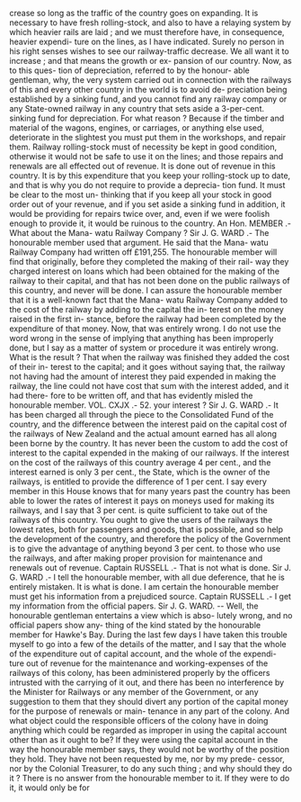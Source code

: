 crease so long as the traffic of the country goes on expanding. It is necessary to have fresh rolling-stock, and also to have a relaying system by which heavier rails are laid ; and we must therefore have, in consequence, heavier expendi- ture on the lines, as I have indicated. Surely no person in his right senses wishes to see our railway-traffic decrease. We all want it to increase ; and that means the growth or ex- pansion of our country. Now, as to this ques- tion of depreciation, referred to by the honour- able gentleman, why, the very system carried out in connection with the railways of this and every other country in the world is to avoid de- preciation being established by a sinking fund, and you cannot find any railway company or any State-owned railway in any country that sets aside a 3-per-cent. sinking fund for depreciation. For what reason ? Because if the timber and material of the wagons, engines, or carriages, or anything else used, deteriorate in the slightest you must put them in the workshops, and repair them. Railway rolling-stock must of necessity be kept in good condition, otherwise it would not be safe to use it on the lines; and those repairs and renewals are all effected out of revenue. It is done out of revenue in this country. It is by this expenditure that you keep your rolling-stock up to date, and that is why you do not require to provide a deprecia- tion fund. It must be clear to the most un- thinking that if you keep all your stock in good order out of your revenue, and if you set aside a sinking fund in addition, it would be providing for repairs twice over, and, even if we were foolish enough to provide it, it would be ruinous to the country. An Hon. MEMBER .- What about the Mana- watu Railway Company ? Sir J. G. WARD .- The honourable member used that argument. He said that the Mana- watu Railway Company had written off £191,255. The honourable member will find that originally, before they completed the making of their rail- way they charged interest on loans which had been obtained for the making of the railway to their capital, and that has not been done on the public railways of this country, and never will be done. I can assure the honourable member that it is a well-known fact that the Mana- watu Railway Company added to the cost of the railway by adding to the capital the in- terest on the money raised in the first in- stance, before the railway had been completed by the expenditure of that money. Now, that was entirely wrong. I do not use the word wrong in the sense of implying that anything has been improperly done, but I say as a matter of system or procedure it was entirely wrong. What is the result ? That when the railway was finished they added the cost of their in- terest to the capital; and it goes without saying that, the railway not having had the amount of interest they paid expended in making the railway, the line could not have cost that sum with the interest added, and it had there- fore to be written off, and that has evidently misled the honourable member. VOL. CXJX .- 52. your interest ? Sir J. G. WARD .- It has been charged all through the piece to the Consolidated Fund of the country, and the difference between the interest paid on the capital cost of the railways of New Zealand and the actual amount earned has all along been borne by the country. It has never been the custom to add the cost of interest to the capital expended in the making of our railways. If the interest on the cost of the railways of this country average 4 per cent., and the interest earned is only 3 per cent., the State, which is the owner of the railways, is entitled to provide the difference of 1 per cent. I say every member in this House knows that for many years past the country has been able to lower the rates of interest it pays on moneys used for making its railways, and I say that 3 per cent. is quite sufficient to take out of the railways of this country. You ought to give the users of the railways the lowest rates, both for passengers and goods, that is possible, and so help the development of the country, and therefore the policy of the Government is to give the advantage of anything beyond 3 per cent. to those who use the railways, and after making proper provision for maintenance and renewals out of revenue. Captain RUSSELL .- That is not what is done. Sir J. G. WARD .- I tell the honourable member, with all due deference, that he is entirely mistaken. It is what is done. I am certain the honourable member must get his information from a prejudiced source. Captain RUSSELL .- I get my information from the official papers. Sir J. G. WARD. -- Well, the honourable gentleman entertains a view which is abso- lutely wrong, and no official papers show any- thing of the kind stated by the honourable member for Hawke's Bay. During the last few days I have taken this trouble myself to go into a few of the details of the matter, and I say that the whole of the expenditure out of capital account, and the whole of the expendi- ture out of revenue for the maintenance and working-expenses of the railways of this colony, has been administered properly by the officers intrusted with the carrying of it out, and there has been no interference by the Minister for Railways or any member of the Government, or any suggestion to them that they should divert any portion of the capital money for the purpose of renewals or main- tenance in any part of the colony. And what object could the responsible officers of the colony have in doing anything which could be regarded as improper in using the capital account other than as it ought to be? If they were using the capital account in the way the honourable member says, they would not be worthy of the position they hold. They have not been requested by me, nor by my prede- cessor, nor by the Colonial Treasurer, to do any such thing ; and why should they do it ? There is no answer from the honourable member to it. If they were to do it, it would only be for 